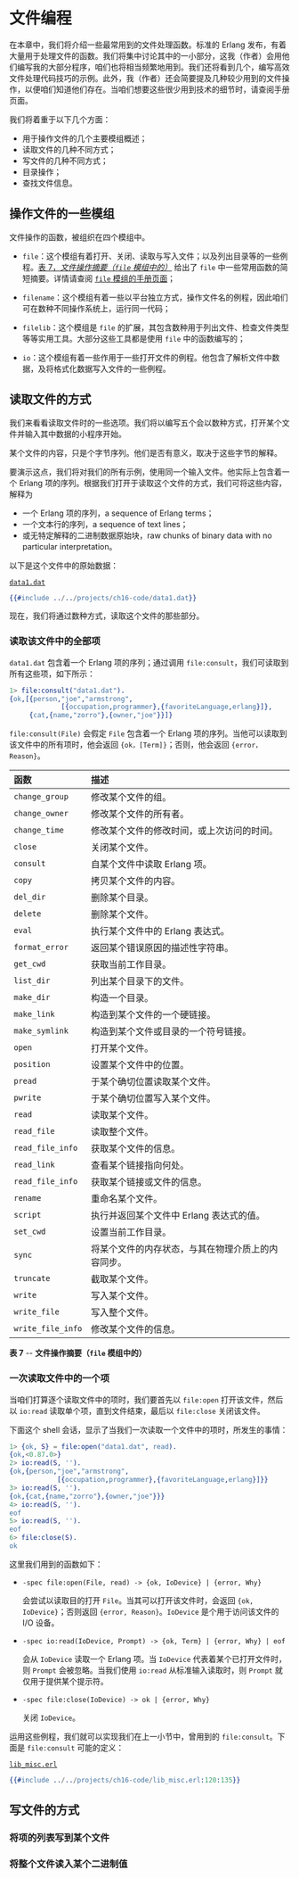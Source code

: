# 文件编程

在本章中，我们将介绍一些最常用到的文件处理函数。标准的 Erlang 发布，有着大量用于处理文件的函数。我们将集中讨论其中的一小部分，这我（作者）会用他们编写我的大部分程序，咱们也将相当频繁地用到。我们还将看到几个，编写高效文件处理代码技巧的示例。此外，我（作者）还会简要提及几种较少用到的文件操作，以便咱们知道他们存在。当咱们想要这些很少用到技术的细节时，请查阅手册页面。

我们将着重于以下几个方面：

- 用于操作文件的几个主要模组概述；
- 读取文件的几种不同方式；
- 写文件的几种不同方式；
- 目录操作；
- 查找文件信息。


## 操作文件的一些模组


文件操作的函数，被组织在四个模组中。

- `file`：这个模组有着打开、关闭、读取与写入文件；以及列出目录等的一些例程。[表 7，*文件操作摘要（`file` 模组中的）*](#table-7) 给出了 `file` 中一些常用函数的简短摘要。详情请查阅 [`file` 模组的手册页面](https://www.erlang.org/doc/apps/kernel/file.html)；

- `filename`：这个模组有着一些以平台独立方式，操作文件名的例程，因此咱们可在数种不同操作系统上，运行同一代码；

- `filelib`：这个模组是 `file` 的扩展，其包含数种用于列出文件、检查文件类型等等实用工具。大部分这些工具都是使用 `file` 中的函数编写的；

- `io`：这个模组有着一些作用于一些打开文件的例程。他包含了解析文件中数据，及将格式化数据写入文件的一些例程。


## 读取文件的方式

我们来看看读取文件时的一些选项。我们将以编写五个会以数种方式，打开某个文件并输入其中数据的小程序开始。

某个文件的内容，只是个字节序列。他们是否有意义，取决于这些字节的解释。

要演示这点，我们将对我们的所有示例，使用同一个输入文件。他实际上包含着一个 Erlang 项的序列。根据我们打开于读取这个文件的方式，我们可将这些内容，解释为

- 一个 Erlang 项的序列，a sequence of Erlang terms；
- 一个文本行的序列，a sequence of text lines；
- 或无特定解释的二进制数据原始块，raw chunks of binary data with no particular interpretation。


以下是这个文件中的原始数据：

[`data1.dat`](http://media.pragprog.com/titles/jaerlang2/code/data1.dat)

```erlang
{{#include ../../projects/ch16-code/data1.dat}}
```

现在，我们将通过数种方式，读取这个文件的那些部分。


### 读取该文件中的全部项

`data1.dat` 包含着一个 Erlang 项的序列；通过调用 `file:consult`，我们可读取到所有这些项，如下所示：


```erlang
1> file:consult("data1.dat").
{ok,[{person,"joe","armstrong",
             [{occupation,programmer},{favoriteLanguage,erlang}]},
     {cat,{name,"zorro"},{owner,"joe"}}]}
```


`file:consult(File)` 会假定 `File` 包含着一个 Erlang 项的序列。当他可以读取到该文件中的所有项时，他会返回 `{ok，[Term]}`；否则，他会返回 `{error，Reason}`。


| 函数 | 描述 |
| :-- | :-- |
| `change_group` | 修改某个文件的组。 |
| `change_owner` | 修改某个文件的所有者。 |
| `change_time` | 修改某个文件的修改时间，或上次访问的时间。 |
| `close` | 关闭某个文件。 |
| `consult` | 自某个文件中读取 Erlang 项。 |
| `copy` | 拷贝某个文件的内容。 |
| `del_dir` | 删除某个目录。 |
| `delete` | 删除某个文件。 |
| `eval` | 执行某个文件中的 Erlang 表达式。 |
| `format_error` | 返回某个错误原因的描述性字符串。 |
| `get_cwd` | 获取当前工作目录。 |
| `list_dir` | 列出某个目录下的文件。 |
| `make_dir` | 构造一个目录。 |
| `make_link` | 构造到某个文件的一个硬链接。 |
| `make_symlink` | 构造到某个文件或目录的一个符号链接。 |
| `open` | 打开某个文件。 |
| `position` | 设置某个文件中的位置。 |
| `pread` | 于某个确切位置读取某个文件。 |
| `pwrite` | 于某个确切位置写入某个文件。 |
| `read` | 读取某个文件。 |
| `read_file` | 读取整个文件。 |
| `read_file_info` | 获取某个文件的信息。 |
| `read_link` | 查看某个链接指向何处。 |
| `read_file_info` | 获取某个链接或文件的信息。 |
| `rename` | 重命名某个文件。 |
| `script` | 执行并返回某个文件中 Erlang 表达式的值。 |
| `set_cwd` | 设置当前工作目录。 |
| `sync` | 将某个文件的内存状态，与其在物理介质上的内容同步。 |
| `truncate` | 截取某个文件。 |
| `write` | 写入某个文件。 |
| `write_file` | 写入整个文件。 |
| `write_file_info` | 修改某个文件的信息。 |

<a name="table-7"></name>
**表 7** -- **文件操作摘要（`file` 模组中的）**


### 一次读取文件中的一个项

当咱们打算逐个读取文件中的项时，我们要首先以 `file:open` 打开该文件，然后以 `io:read` 读取单个项，直到文件结束，最后以 `file:close` 关闭该文件。

下面这个 shell 会话，显示了当我们一次读取一个文件中的项时，所发生的事情：


```erl
1> {ok, S} = file:open("data1.dat", read).
{ok,<0.87.0>}
2> io:read(S, '').
{ok,{person,"joe","armstrong",
            [{occupation,programmer},{favoriteLanguage,erlang}]}}
3> io:read(S, '').
{ok,{cat,{name,"zorro"},{owner,"joe"}}}
4> io:read(S, '').
eof
5> io:read(S, '').
eof
6> file:close(S).
ok
```

这里我们用到的函数如下：

- `-spec file:open(File, read) -> {ok, IoDevice} | {error, Why}`

    会尝试以读取目的打开 `File`。当其可以打开该文件时，会返回 `{ok, IoDevice}`；否则返回 `{error, Reason}`。`IoDevice` 是个用于访问该文件的 I/O 设备。

- `-spec io:read(IoDevice, Prompt) -> {ok, Term} | {error, Why} | eof`

    会从 `IoDevice` 读取一个 Erlang 项。当 `IoDevice` 代表着某个已打开文件时，则 `Prompt` 会被忽略。当我们使用 `io:read` 从标准输入读取时，则 `Prompt` 就仅用于提供某个提示符。

- `-spec file:close(IoDevice) -> ok | {error, Why}`

    关闭 `IoDevice`。

运用这些例程，我们就可以实现我们在上一小节中，曾用到的 `file:consult`。下面是 `file:consult` 可能的定义：


[`lib_misc.erl`](http://media.pragprog.com/titles/jaerlang2/code/lib_misc.erl)


```erlang
{{#include ../../projects/ch16-code/lib_misc.erl:120:135}}
```


## 写文件的方式

### 将项的列表写到某个文件

### 将整个文件读入某个二进制值

